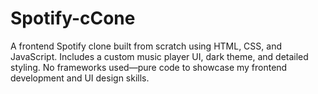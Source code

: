 # Spotify-cCone
A frontend Spotify clone built from scratch using HTML, CSS, and JavaScript. Includes a custom music player UI, dark theme, and detailed styling. No frameworks used—pure code to showcase my frontend development and UI design skills.

